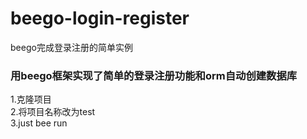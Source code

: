 # beego-login-register
beego完成登录注册的简单实例
<br/>
<h3>用beego框架实现了简单的登录注册功能和orm自动创建数据库</h3> 
1.克隆项目<br/>
2.将项目名称改为test<br/>
3.just bee run<br/>

